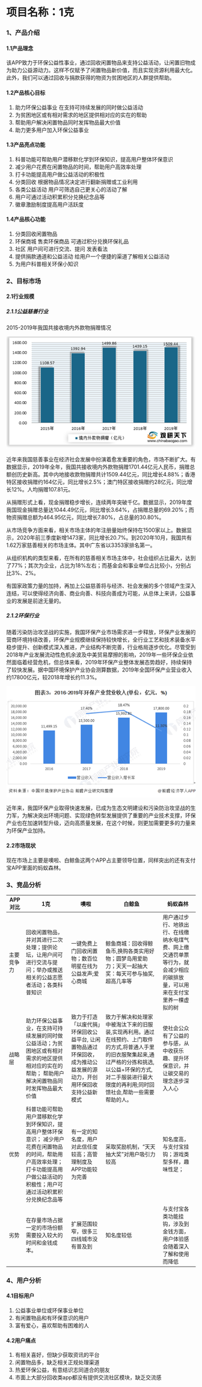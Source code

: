 # 项目名称：1克
### 1、产品介绍
#### 1.1产品理念
该APP致力于环保公益性事业，通过回收闲置物品来支持公益活动，让闲置旧物成为助力公益源动力。这样不仅赋予了闲置物品新价值，而且实现资源利用最大化。此外，我们可以通过回收与捐款获得的物资为贫困地区的人群提供帮助。  

#### 1.2产品核心目标
1. 助力环保公益事业 在支持可持续发展的同时做公益活动
2. 为贫困地区或有相对需求的地区提供相对应的实在的帮助
3. 帮助用户解决闲置物品同时发挥物品最大价值
4. 助力更多用户加入环保公益事业

#### 1.3产品亮点功能
1. 科普功能可帮助用户潜移默化学到环保知识，提高用户整体环保意识
2. 减少用户花费在闲置物品的时间，帮助用户高效率处理
3. 打卡功能提高用户做公益活动的积极性
4. 分类回收 根据物品情况决定进行翻新捐赠或工业利用
5. 各类公益活动 用户可筛选自己更关心的活动了解
6. 用户可通过活动积累积分兑换纪念品等
7. 徽章激励制度提高用户活跃度  

#### 1.4产品核心功能
1. 分类回收闲置物品
2. 环保商城 售卖环保商品 可通过积分兑换环保礼品
3. 社区 用户间可进行交流、提问 发表看法
4. 提供捐款通道和公益活动 给用户一个便捷的渠道了解相关公益活动
5. 为用户科普相关环保小知识 

### 2、目标市场  
#### 2.1行业规模
##### 2.1.1公益慈善行业

2015-2019年我国共接收境内外款物捐赠情况

![2015-2019年我国共接收境内外款物捐赠情况](https://github.com/yunizizi/APP_team/blob/81811a3c10d368e15e693adf34c5c129a30f7870/%E4%BA%A7%E5%93%81%E9%9C%80%E6%B1%82%E6%96%87%E6%A1%A3%E6%89%80%E9%9C%80%E5%9B%BE/%E5%85%AC%E7%9B%8A%E8%A1%8C%E4%B8%9A%E5%B8%82%E5%9C%BA%E5%88%86%E6%9E%90.png?raw=true)

近年来我国慈善事业在经济社会发展中扮演着愈发重要的角色，市场不断扩大。有数据显示，2019年全年，我国共接收境内外款物捐赠1701.44亿元人民币，捐赠总额创历史新高。其中内地接收款物捐赠共计1509.44亿元，同比增长4.88%；香港特区接收捐赠约164亿元，同比增长2.5%；澳门特区接收捐赠约28亿元，同比增长12%。人均捐赠107.81元。

从捐赠形式上看，现金捐赠稳步增长，连续两年突破千亿。数据显示，2019年度我国现金捐赠总量达1044.49亿元，同比增长3.64%，占捐赠总量的69.20%；而物资捐赠总额为464.95亿元，同比增长7.80%，占总量的30.80%。

从市场竞争方面来看，相关市场主体的年注册量始终保持在1500家以上。数据显示，2020年前三季度新增1473家，同比增长20.7%。到2020年10月，我国共有1.62万家慈善相关的市场主体。其中广东省以3353家排名第一。

从组织机构的类型来看，在所有的慈善相关市场主体中，社会组织占比最大，达到了77%；其次为企业，占比为18%左右；而基金会和事业单位占比较小，分别占比3%、2%。

有国家政策力量的加持，再加上公益慈善将与经济、社会发展的多个领域产生深入连结，可以使得经济向善、商业向善、科技向善成为可能，从总体上来讲，公益事业的发展是前途无量的。

##### 2.1.2环保行业
随着污染防治攻坚战的实施，我国环保产业市场需求进一步释放，环保产业发展的营商环境持续改善，环保产业规模继续保持较快增长，全行业工艺和技术装备水平稳步提升、创新模式深入推进，产业结构不断完善，行业格局逐步优化。尽管受到2018年产业发展流动性危机余波及中美贸易摩擦的影响，2019年一些环保企业依然面临着经营危机，但总体来看，2019年环保产业整体发展态势趋好，持续保持了较快发展。据中国环境保护产业协会测算数据，2019年全国环保产业营业收入约17800亿元，较2018年增长约11.3%。

![环保行业市场分析](https://raw.githubusercontent.com/yunizizi/APP_team/81811a3c10d368e15e693adf34c5c129a30f7870/%E4%BA%A7%E5%93%81%E9%9C%80%E6%B1%82%E6%96%87%E6%A1%A3%E6%89%80%E9%9C%80%E5%9B%BE/%E7%8E%AF%E4%BF%9D%E8%A1%8C%E4%B8%9A%E5%B8%82%E5%9C%BA%E5%88%86%E6%9E%90.png)

近年来，我国环保产业取得快速发展，已成为生态文明建设和污染防治攻坚战的生力军，为解决突出环境问题、实现绿色转型发展提供了重要的产业技术支撑，环保产业也在加速转型升级，迈向高质量发展，在这个时候，则更加需要更多的力量来为环保产业加持。

#### 2.2市场现状  
现在市场上主要是噢啦、白鲸鱼这两个APP占主要领导位置，同样突出的还有支付宝APP里面的蚂蚁森林。   

### 3、竞品分析  
|APP对比|1克|噢啦|白鲸鱼|蚂蚁森林|
|---|---|---|---|---|
|主要竞争力|回收闲置物品，并对其进行二次处理；提供论坛，让用户间可进行交流与提问；举办或推送相关的公益志愿者活动；各类科普知识|一键免费上门回收闲置物；数百位明星在线为公益发声;爱心商城|鲸鱼商城：回收得鲸鱼币,换购各类实用好物；圆梦岛用爱助力；天天一起抽大奖：每天可参与抽奖,超高几率等|用户通过步行、地铁出行、在线缴纳水电煤气费、网上缴交通罚单票等行为，就会减少相应的碳排放量，可以用来在支付宝里养一棵虚拟的树|
|战略层|助力环保公益事业，在支持可持续发展的同时做公益活动；为贫困地区或有相对需求的地区提供相对应的实在的帮助； 帮助用户解决闲置物品同时发挥物品最大价值|致力于打造「以废代捐」环保回收公益平台, 让闲置物品通过环保回收，成为推动公益发展的源动力，开创用环保回收支持公益新模式|致力于解决和处理家中被淘汰下来的旧服装,实现再利用。通过在线预约、上门取件的方式,将普通人手里的旧衣服聚集起来,通过严格的分拣和挑选,以公益+环保的方式,对二手服装进行最大限度的再利用;同时回馈社会,帮助一些需要帮助的人。|使社会公众有了公益的参与感，从中收获乐趣、提升环保意识，并让碳交易的理念逐步深入人心|
|优势|科普功能可帮助用户潜移默化学到环保知识，提高用户整体环保意识； 减少用户花费在闲置物品的时间，帮助用户高效率处理；打卡功能提高用户做公益活动的积极性；用户可通过活动积累积分兑换纪念品等|有一定的知名度，用户对此信任度较高；高管理制度及APP功能较为完善|采取奖励机制，“天天抽大奖”对用户吸引力较高|知名度高，与支付宝挂钩；游戏类型多样，趣味性足；|
|劣势|在存量市场占据一定的市场份额需要投入较大的时间和金钱成本。|扩展范围较窄，很多三四线城市没有普及到|知名度较低|与支付宝各类功能挂钩，涉及到金钱方面，用户体验感会随着深入了解和使用而降低| 

### 4、用户分析  
#### 4.1目标用户
1. 公益事业单位或环保事业单位
2. 有闲置物品和有环保意识的用户
3. 富有爱心，喜欢帮助有困难的人  
#### 4.2用户痛点  
1. 有相关喜好，但缺少获取资讯的平台  
2. 闲置物品多，缺乏相关正规处理渠道  
3. 热爱环保公益，有意结识志同道合的朋友
4. 市面上大部分回收类app都没有提供交流社区模块，缺乏交流感 
